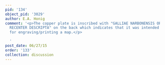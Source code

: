 ```yaml
---
pid: '134'
object_pid: '3029'
author: E.A. Honig
comment: '<p>The copper plate is inscribed with "GALLIAE NARBONENSIS ORA MARITTIMA
  RECENTER DESCRIPTA" on the back which indicates that it was intended to be used
  for engraving/printing a map.</p>

  '
post_date: 06/27/15
order: '133'
collection: discussion
---
```

